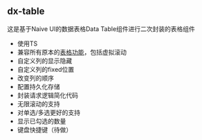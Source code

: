 ## dx-table

这是基于Naive UI的数据表格Data Table组件进行二次封装的表格组件

- 使用TS
- 兼容所有原本的[表格功能](https://www.naiveui.com/zh-CN/os-theme/components/data-table#API "表格功能")，包括虚拟滚动
- 自定义列的显示隐藏
- 自定义列的fixed位置
- 改变列的顺序
- 配置持久化存储
- 封装请求逻辑简化代码
- 无限滚动的支持
- 对单选/多选更好的支持
- 显示已勾选的数量
- 键盘快捷键（待做）
